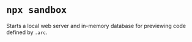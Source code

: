 # `npx sandbox`

Starts a local web server and in-memory database for previewing code defined by `.arc`.
